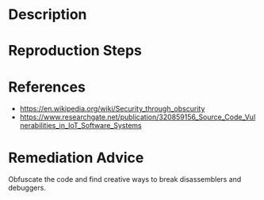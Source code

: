 # Description


# Reproduction Steps


# References

- https://en.wikipedia.org/wiki/Security_through_obscurity
- https://www.researchgate.net/publication/320859156_Source_Code_Vulnerabilities_in_IoT_Software_Systems


# Remediation Advice

Obfuscate the code and find creative ways to break disassemblers and debuggers.